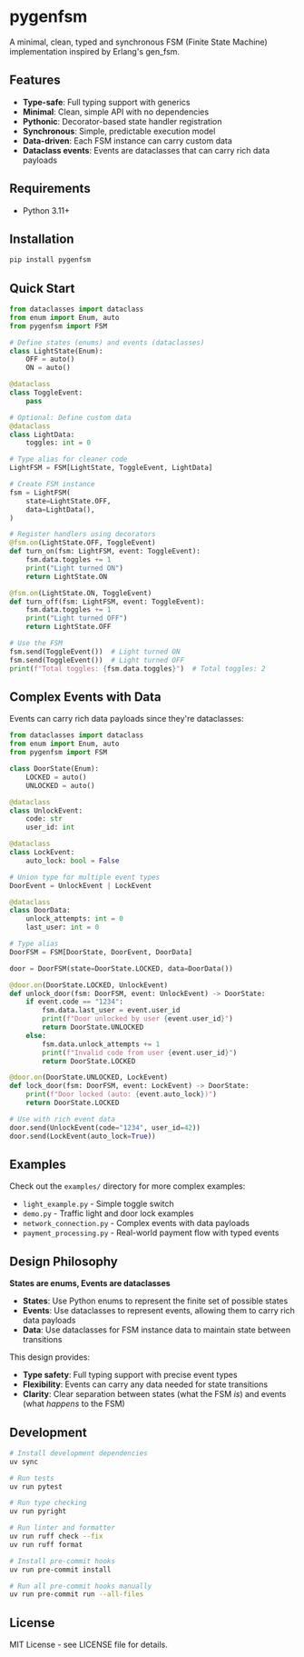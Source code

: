 # pygenfsm

A minimal, clean, typed and synchronous FSM (Finite State Machine) implementation inspired by Erlang's gen_fsm.

## Features

- **Type-safe**: Full typing support with generics
- **Minimal**: Clean, simple API with no dependencies
- **Pythonic**: Decorator-based state handler registration
- **Synchronous**: Simple, predictable execution model
- **Data-driven**: Each FSM instance can carry custom data
- **Dataclass events**: Events are dataclasses that can carry rich data payloads

## Requirements

- Python 3.11+

## Installation

```bash
pip install pygenfsm
```

## Quick Start

```python
from dataclasses import dataclass
from enum import Enum, auto
from pygenfsm import FSM

# Define states (enums) and events (dataclasses)
class LightState(Enum):
    OFF = auto()
    ON = auto()

@dataclass
class ToggleEvent:
    pass

# Optional: Define custom data
@dataclass
class LightData:
    toggles: int = 0

# Type alias for cleaner code
LightFSM = FSM[LightState, ToggleEvent, LightData]

# Create FSM instance
fsm = LightFSM(
    state=LightState.OFF,
    data=LightData(),
)

# Register handlers using decorators
@fsm.on(LightState.OFF, ToggleEvent)
def turn_on(fsm: LightFSM, event: ToggleEvent):
    fsm.data.toggles += 1
    print("Light turned ON")
    return LightState.ON

@fsm.on(LightState.ON, ToggleEvent)
def turn_off(fsm: LightFSM, event: ToggleEvent):
    fsm.data.toggles += 1
    print("Light turned OFF")
    return LightState.OFF

# Use the FSM
fsm.send(ToggleEvent())  # Light turned ON
fsm.send(ToggleEvent())  # Light turned OFF
print(f"Total toggles: {fsm.data.toggles}")  # Total toggles: 2
```

## Complex Events with Data

Events can carry rich data payloads since they're dataclasses:

```python
from dataclasses import dataclass
from enum import Enum, auto
from pygenfsm import FSM

class DoorState(Enum):
    LOCKED = auto()
    UNLOCKED = auto()

@dataclass
class UnlockEvent:
    code: str
    user_id: int

@dataclass
class LockEvent:
    auto_lock: bool = False

# Union type for multiple event types
DoorEvent = UnlockEvent | LockEvent

@dataclass
class DoorData:
    unlock_attempts: int = 0
    last_user: int = 0

# Type alias
DoorFSM = FSM[DoorState, DoorEvent, DoorData]

door = DoorFSM(state=DoorState.LOCKED, data=DoorData())

@door.on(DoorState.LOCKED, UnlockEvent)
def unlock_door(fsm: DoorFSM, event: UnlockEvent) -> DoorState:
    if event.code == "1234":
        fsm.data.last_user = event.user_id
        print(f"Door unlocked by user {event.user_id}")
        return DoorState.UNLOCKED
    else:
        fsm.data.unlock_attempts += 1
        print(f"Invalid code from user {event.user_id}")
        return DoorState.LOCKED

@door.on(DoorState.UNLOCKED, LockEvent)
def lock_door(fsm: DoorFSM, event: LockEvent) -> DoorState:
    print(f"Door locked (auto: {event.auto_lock})")
    return DoorState.LOCKED

# Use with rich event data
door.send(UnlockEvent(code="1234", user_id=42))
door.send(LockEvent(auto_lock=True))
```

## Examples

Check out the `examples/` directory for more complex examples:

- `light_example.py` - Simple toggle switch
- `demo.py` - Traffic light and door lock examples
- `network_connection.py` - Complex events with data payloads
- `payment_processing.py` - Real-world payment flow with typed events

## Design Philosophy

**States are enums, Events are dataclasses**

- **States**: Use Python enums to represent the finite set of possible states
- **Events**: Use dataclasses to represent events, allowing them to carry rich data payloads
- **Data**: Use dataclasses for FSM instance data to maintain state between transitions

This design provides:
- **Type safety**: Full typing support with precise event types
- **Flexibility**: Events can carry any data needed for state transitions
- **Clarity**: Clear separation between states (what the FSM *is*) and events (what *happens* to the FSM)

## Development

```bash
# Install development dependencies
uv sync

# Run tests
uv run pytest

# Run type checking
uv run pyright

# Run linter and formatter
uv run ruff check --fix
uv run ruff format

# Install pre-commit hooks
uv run pre-commit install

# Run all pre-commit hooks manually
uv run pre-commit run --all-files
```

## License

MIT License - see LICENSE file for details.